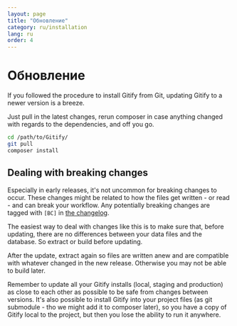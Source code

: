 ```yaml
---
layout: page
title: "Обновление"
category: ru/installation
lang: ru
order: 4
---
```


# Обновление

If you followed the procedure to install Gitify from Git, updating Gitify to a newer version is a breeze.

Just pull in the latest changes, rerun composer in case anything changed with regards to the dependencies, and off you go.

```bash
cd /path/to/Gitify/
git pull
composer install
```

## Dealing with breaking changes

Especially in early releases, it's not uncommon for breaking changes to occur. These changes might be related to how the files get written - or read - and can break your workflow. Any potentially breaking changes are tagged with `[BC]` in [the changelog](https://github.com/modmore/Gitify/blob/master/CHANGELOG.md).

The easiest way to deal with changes like this is to make sure that, before updating, there are no differences between your data files and the database. So extract or build before updating.

After the update, extract again so files are written anew and are compatible with whatever changed in the new release. Otherwise you may not be able to build later.

Remember to update all your Gitify installs (local, staging and production) as close to each other as possible to be safe from changes between versions. It's also possible to install Gitify into your project files (as git submodule - tho we might add it to composer later), so you have a copy of Gitify local to the project, but then you lose the ability to run it anywhere.